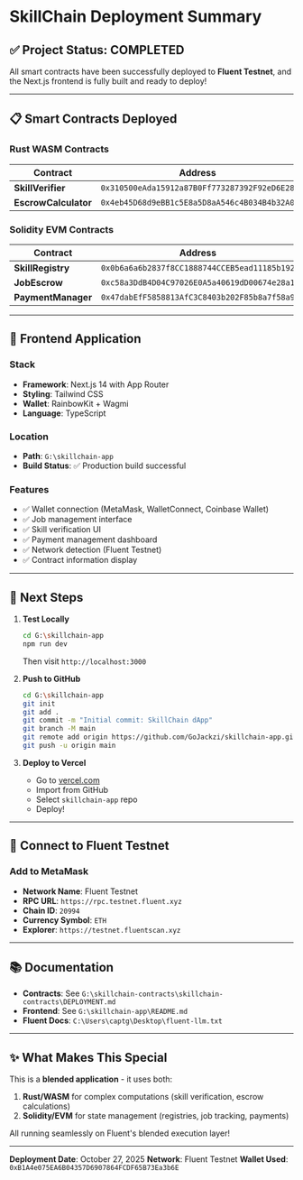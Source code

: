 # SkillChain Deployment Summary

## ✅ Project Status: COMPLETED

All smart contracts have been successfully deployed to **Fluent Testnet**, and the Next.js frontend is fully built and ready to deploy!

---

## 📋 Smart Contracts Deployed

### Rust WASM Contracts
| Contract | Address | Explorer |
|----------|---------|----------|
| **SkillVerifier** | `0x310500eAda15912a87B0Ff773287392F92eD6E28` | [View](https://testnet.fluentscan.xyz/address/0x310500eAda15912a87B0Ff773287392F92eD6E28) |
| **EscrowCalculator** | `0x4eb45D68d9eBB1c5E8a5D8aA546c4B034B4b32A0` | [View](https://testnet.fluentscan.xyz/address/0x4eb45D68d9eBB1c5E8a5D8aA546c4B034B4b32A0) |

### Solidity EVM Contracts
| Contract | Address | Explorer |
|----------|---------|----------|
| **SkillRegistry** | `0x0b6a6a6b2837f8CC1888744CCEB5ead11185b192` | [View](https://testnet.fluentscan.xyz/address/0x0b6a6a6b2837f8CC1888744CCEB5ead11185b192) |
| **JobEscrow** | `0xc58a3DdB4D04C97026E0A5a40619dD00674e28a1` | [View](https://testnet.fluentscan.xyz/address/0xc58a3DdB4D04C97026E0A5a40619dD00674e28a1) |
| **PaymentManager** | `0x47dabEfF5858813AfC3C8403b202F85b8a7f58a9` | [View](https://testnet.fluentscan.xyz/address/0x47dabEfF5858813AfC3C8403b202F85b8a7f58a9) |

---

## 🚀 Frontend Application

### Stack
- **Framework**: Next.js 14 with App Router
- **Styling**: Tailwind CSS
- **Wallet**: RainbowKit + Wagmi
- **Language**: TypeScript

### Location
- **Path**: `G:\skillchain-app`
- **Build Status**: ✅ Production build successful

### Features
- ✅ Wallet connection (MetaMask, WalletConnect, Coinbase Wallet)
- ✅ Job management interface
- ✅ Skill verification UI
- ✅ Payment management dashboard
- ✅ Network detection (Fluent Testnet)
- ✅ Contract information display

---

## 🎯 Next Steps

1. **Test Locally**
   ```bash
   cd G:\skillchain-app
   npm run dev
   ```
   Then visit `http://localhost:3000`

2. **Push to GitHub**
   ```bash
   cd G:\skillchain-app
   git init
   git add .
   git commit -m "Initial commit: SkillChain dApp"
   git branch -M main
   git remote add origin https://github.com/GoJackzi/skillchain-app.git
   git push -u origin main
   ```

3. **Deploy to Vercel**
   - Go to [vercel.com](https://vercel.com)
   - Import from GitHub
   - Select `skillchain-app` repo
   - Deploy!

---

## 📱 Connect to Fluent Testnet

### Add to MetaMask
- **Network Name**: Fluent Testnet
- **RPC URL**: `https://rpc.testnet.fluent.xyz`
- **Chain ID**: `20994`
- **Currency Symbol**: `ETH`
- **Explorer**: `https://testnet.fluentscan.xyz`

---

## 📚 Documentation

- **Contracts**: See `G:\skillchain-contracts\skillchain-contracts\DEPLOYMENT.md`
- **Frontend**: See `G:\skillchain-app\README.md`
- **Fluent Docs**: `C:\Users\captg\Desktop\fluent-llm.txt`

---

## ✨ What Makes This Special

This is a **blended application** - it uses both:
1. **Rust/WASM** for complex computations (skill verification, escrow calculations)
2. **Solidity/EVM** for state management (registries, job tracking, payments)

All running seamlessly on Fluent's blended execution layer!

---

**Deployment Date**: October 27, 2025
**Network**: Fluent Testnet
**Wallet Used**: `0xB1A4e075EA6B04357D6907864FCDF65B73Ea3b6E`

